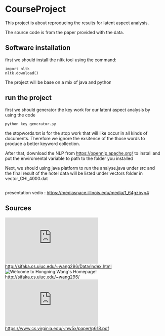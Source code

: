 # CourseProject

This project is about reproducing the results for latent aspect analysis.



The source code is from the paper provided with the data.

## Software installation

first we should install the nltk tool using the command:

```
import nltk
nltk.download()
```

The project will be base on a mix of java and python


## run the project

first we should generator the key work for our latent aspect analysis by using the code

```
python key_generator.py
```

the stopwords.txt is for the stop work that will like occur in all kinds of documents. Therefore we ignore the exsitence of the those words to produce a better keyword collection.

After that, download the NLP from https://opennlp.apache.org/ to install and put the enviromental variable to path to the folder you installed


Next, we should using java platform to run the analyse.java under src and the final result of the hotel data will be listed under vectors folder in vector_CHI_4000.dat


##

presentation vedio : https://mediaspace.illinois.edu/media/1_64gzbvp4



## Sources


![Review data sets for "Latent Aspect Rating Analysis](http://sifaka.cs.uiuc.edu/~wang296/Data/index.html)
http://sifaka.cs.uiuc.edu/~wang296/Data/index.html
![Welcome to Hongning Wang's Homepage!](http://sifaka.cs.uiuc.edu/~wang296/)
http://sifaka.cs.uiuc.edu/~wang296/
![virginia](https://www.cs.virginia.edu/~hw5x/paper/p618.pdf)
https://www.cs.virginia.edu/~hw5x/paper/p618.pdf
